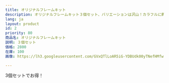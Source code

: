 ```yaml
---
title: オリジナルフレームキット
description: オリジナルフレームキット３個セット、バリエーションは沢山！カラフルに飾ってみましょう。子供の自由研究にて簡単で最適です。
lang: ja
layout: product
id: 2
priority: 80
商品名: オリジナルフレームキット
説明: ３個セット
価格: 2800
在庫: 100
画像: https://lh3.googleusercontent.com/GVxQTlLoAR5iG-YDBUdk00yTNefHMfwI8KUAES7-z9k8S8ZCAbrnOLRSV_PZiv0MElareAzfaG7m

---
```


3個セットでお得！
